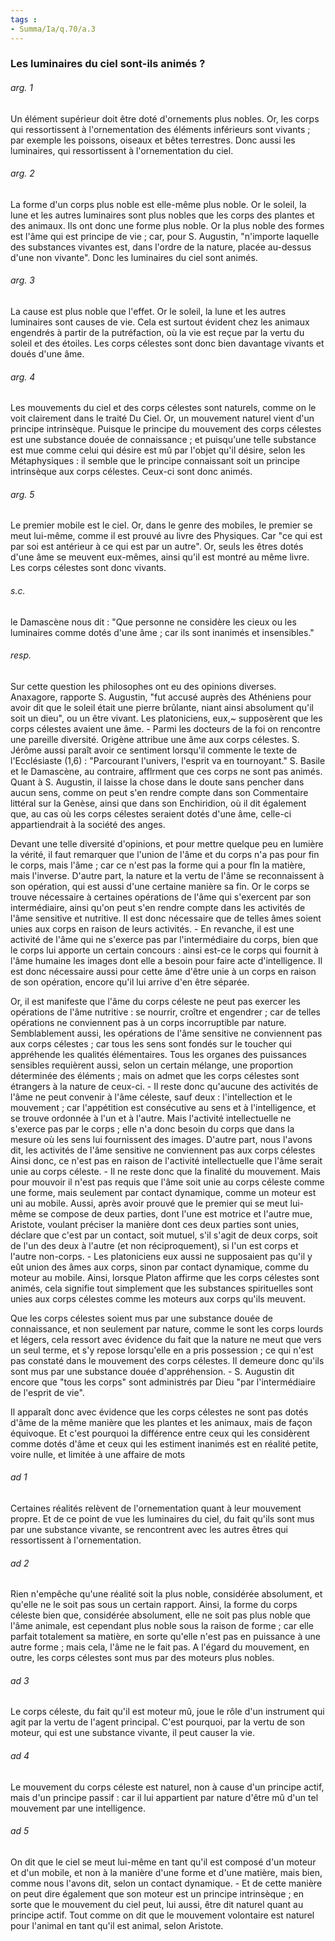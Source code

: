```yaml
---
tags : 
- Summa/Ia/q.70/a.3
---
```


### Les luminaires du ciel sont-ils animés ?

###### arg. 1
Un élément supérieur doit être doté d'ornements plus nobles. Or, les corps qui ressortissent à l'ornementation des éléments inférieurs sont vivants ; par exemple les poissons, oiseaux et bêtes terrestres. Donc aussi les luminaires, qui ressortissent à l'ornementation du ciel. 

###### arg. 2
La forme d'un corps plus noble est elle-même plus noble. Or le soleil, la lune et les autres luminaires sont plus nobles que les corps des plantes et des animaux. Ils ont donc une forme plus noble. Or la plus noble des formes est l'âme qui est principe de vie ; car, pour S. Augustin, "n'importe laquelle des substances vivantes est, dans l'ordre de la nature, placée au-dessus d'une non vivante". Donc les luminaires du ciel sont animés. 

###### arg. 3
La cause est plus noble que l'effet. Or le soleil, la lune et les autres luminaires sont causes de vie. Cela est surtout évident chez les animaux engendrés à partir de la putréfaction, où la vie est reçue par la vertu du soleil et des étoiles. Les corps célestes sont donc bien davantage vivants et doués d'une âme. 

###### arg. 4
Les mouvements du ciel et des corps célestes sont naturels, comme on le voit clairement dans le traité Du Ciel. Or, un mouvement naturel vient d'un principe intrinsèque. Puisque le principe du mouvement des corps célestes est une substance douée de connaissance ; et puisqu'une telle substance est mue comme celui qui désire est mû par l'objet qu'il désire, selon les Métaphysiques : il semble que le principe connaissant soit un principe intrinsèque aux corps célestes. Ceux-ci sont donc animés. 

###### arg. 5
Le premier mobile est le ciel. Or, dans le genre des mobiles, le premier se meut lui-même, comme il est prouvé au livre des Physiques. Car "ce qui est par soi est antérieur à ce qui est par un autre". Or, seuls les êtres dotés d'une âme se meuvent eux-mêmes, ainsi qu'il est montré au même livre. Les corps célestes sont donc vivants. 

###### s.c.
le Damascène nous dit : "Que personne ne considère les cieux ou les luminaires comme dotés d'une âme ; car ils sont inanimés et insensibles." 

###### resp.
Sur cette question les philosophes ont eu des opinions diverses. Anaxagore, rapporte S. Augustin, "fut accusé auprès des Athéniens pour avoir dit que le soleil était une pierre brûlante, niant ainsi absolument qu'il soit un dieu", ou un être vivant. Les platoniciens, eux,~ supposèrent que les corps célestes avaient une âme. - Parmi les docteurs de la foi on rencontre une pareille diversité. Origène attribue une âme aux corps célestes. S. Jérôme aussi paraît avoir ce sentiment lorsqu'il commente le texte de l'Ecclésiaste (1,6) : "Parcourant l'univers, l'esprit va en tournoyant." S. Basile et le Damascène, au contraire, afflrment que ces corps ne sont pas animés. Quant à S. Augustin, il laisse la chose dans le doute sans pencher dans aucun sens, comme on peut s'en rendre compte dans son Commentaire littéral sur la Genèse, ainsi que dans son Enchiridion, où il dit également que, au cas où les corps célestes seraient dotés d'une âme, celle-ci appartiendrait à la société des anges. 

Devant une telle diversité d'opinions, et pour mettre quelque peu en lumière la vérité, il faut remarquer que l'union de l'âme et du corps n'a pas pour fin le corps, mais l'âme ; car ce n'est pas la forme qui a pour fln la matière, mais l'inverse. D'autre part, la nature et la vertu de l'âme se reconnaissent à son opération, qui est aussi d'une certaine manière sa fin. Or le corps se trouve nécessaire à certaines opérations de l'âme qui s'exercent par son intermédiaire, ainsi qu'on peut s'en rendre compte dans les activités de l'âme sensitive et nutritive. Il est donc nécessaire que de telles âmes soient unies aux corps en raison de leurs activités. - En revanche, il est une activité de l'âme qui ne s'exerce pas par l'intermédiaire du corps, bien que le corps lui apporte un certain concours : ainsi est-ce le corps qui fournit à l'âme humaine les images dont elle a besoin pour faire acte d'intelligence. Il est donc nécessaire aussi pour cette âme d'être unie à un corps en raison de son opération, encore qu'il lui arrive d'en être séparée. 

Or, il est manifeste que l'âme du corps céleste ne peut pas exercer les opérations de l'âme nutritive : se nourrir, croître et engendrer ; car de telles opérations ne conviennent pas à un corps incorruptible par nature. Semblablement aussi, les opérations de l'âme sensitive ne conviennent pas aux corps célestes ; car tous les sens sont fondés sur le toucher qui appréhende les qualités élémentaires. Tous les organes des puissances sensibles requièrent aussi, selon un certain mélange, une proportion déterminée des éléments ; mais on admet que les corps célestes sont étrangers à la nature de ceux-ci. - Il reste donc qu'aucune des activités de l'âme ne peut convenir à l'âme céleste, sauf deux : l'intellection et le mouvement ; car l'appétition est consécutive au sens et à l'intelligence, et se trouve ordonnée à l'un et à l'autre. Mais l'activité intellectuelle ne s'exerce pas par le corps ; elle n'a donc besoin du corps que dans la mesure où les sens lui fournissent des images. D'autre part, nous l'avons dit, les activités de l'âme sensitive ne conviennent pas aux corps célestes Ainsi donc, ce n'est pas en raison de l'activité intellectuelle que l'âme serait unie au corps céleste. - Il ne reste donc que la finalité du mouvement. Mais pour mouvoir il n'est pas requis que l'âme soit unie au corps céleste comme une forme, mais seulement par contact dynamique, comme un moteur est uni au mobile. Aussi, après avoir prouvé que le premier qui se meut lui-même se compose de deux parties, dont l'une est motrice et l'autre mue, Aristote, voulant préciser la manière dont ces deux parties sont unies, déclare que c'est par un contact, soit mutuel, s'il s'agit de deux corps, soit de l'un des deux à l'autre (et non réciproquement), si l'un est corps et l'autre non-corps. - Les platoniciens eux aussi ne supposaient pas qu'il y eût union des âmes aux corps, sinon par contact dynamique, comme du moteur au mobile. Ainsi, lorsque Platon affirme que les corps célestes sont animés, cela signifie tout simplement que les substances spirituelles sont unies aux corps célestes comme les moteurs aux corps qu'ils meuvent. 

Que les corps célestes soient mus par une substance douée de connaissance, et non seulement par nature, comme le sont les corps lourds et légers, cela ressort avec évidence du fait que la nature ne meut que vers un seul terme, et s'y repose lorsqu'elle en a pris possession ; ce qui n'est pas constaté dans le mouvement des corps célestes. Il demeure donc qu'ils sont mus par une substance douée d'appréhension. - S. Augustin dit encore que "tous les corps" sont administrés par Dieu "par l'intermédiaire de l'esprit de vie". 

Il apparaît donc avec évidence que les corps célestes ne sont pas dotés d'âme de la même manière que les plantes et les animaux, mais de façon équivoque. Et c'est pourquoi la différence entre ceux qui les considèrent comme dotés d'âme et ceux qui les estiment inanimés est en réalité petite, voire nulle, et limitée à une affaire de mots 

###### ad 1
Certaines réalités relèvent de l'ornementation quant à leur mouvement propre. Et de ce point de vue les luminaires du ciel, du fait qu'ils sont mus par une substance vivante, se rencontrent avec les autres êtres qui ressortissent à l'ornementation. 

###### ad 2
Rien n'empêche qu'une réalité soit la plus noble, considérée absolument, et qu'elle ne le soit pas sous un certain rapport. Ainsi, la forme du corps céleste bien que, considérée absolument, elle ne soit pas plus noble que l'âme animale, est cependant plus noble sous la raison de forme ; car elle parfait totalement sa matière, en sorte qu'elle n'est pas en puissance à une autre forme ; mais cela, l'âme ne le fait pas. A l'égard du mouvement, en outre, les corps célestes sont mus par des moteurs plus nobles. 

###### ad 3
Le corps céleste, du fait qu'il est moteur mû, joue le rôle d'un instrument qui agit par la vertu de l'agent principal. C'est pourquoi, par la vertu de son moteur, qui est une substance vivante, il peut causer la vie. 

###### ad 4
Le mouvement du corps céleste est naturel, non à cause d'un principe actif, mais d'un principe passif : car il lui appartient par nature d'être mû d'un tel mouvement par une intelligence. 

###### ad 5
On dit que le ciel se meut lui-même en tant qu'il est composé d'un moteur et d'un mobile, et non à la manière d'une forme et d'une matière, mais bien, comme nous l'avons dit, selon un contact dynamique. - Et de cette manière on peut dire également que son moteur est un principe intrinsèque ; en sorte que le mouvement du ciel peut, lui aussi, être dit naturel quant au principe actif. Tout comme on dit que le mouvement volontaire est naturel pour l'animal en tant qu'il est animal, selon Aristote. 





